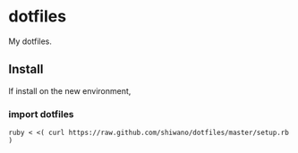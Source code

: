 dotfiles
========

My dotfiles.

Install
-------

If install on the new environment,

### import dotfiles

    ruby < <( curl https://raw.github.com/shiwano/dotfiles/master/setup.rb )
